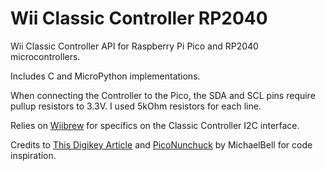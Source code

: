 # Wii Classic Controller RP2040
Wii Classic Controller API for Raspberry Pi Pico and RP2040 microcontrollers.

Includes C and MicroPython implementations.

When connecting the Controller to the Pico, the SDA and SCL pins require pullup resistors to 3.3V.
I used 5kOhm resistors for each line.

Relies on [Wiibrew](https://wiibrew.org/wiki/Wiimote/Extension_Controllers/Classic_Controller) for specifics on the Classic Controller I2C interface.

Credits to [This Digikey Article](https://www.digikey.com/en/maker/projects/raspberry-pi-pico-rp2040-i2c-example-with-micropython-and-cc/47d0c922b79342779cdbd4b37b7eb7e2) and [PicoNunchuck](https://github.com/MichaelBell/PicoNunchuck) by MichaelBell for code inspiration.
